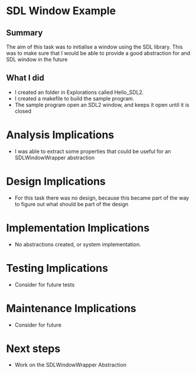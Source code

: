 
# SDL Window Example

## Summary

The aim of this task was to initialise a window using the SDL library. This was to make sure that I would be able to provide a good abstraction for and SDL window in the future

## What I did
- I created an folder in Explorations called Hello_SDL2. 
- I created a makefile to build the sample program. 
- The sample program open an SDL2 window, and keeps it open until it is closed

# Analysis Implications
- I was able to extract some properties that could be useful for an SDLWindowWrapper abstraction
# Design Implications
- For this task there was no design, because this became part of the way to figure out what should be part of the design

# Implementation Implications
- No abstractions created, or system implementation.

# Testing Implications
- Consider for future tests

# Maintenance Implications
- Consider for future

# Next steps
- Work on the SDLWindowWrapper Abstraction